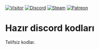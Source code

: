 [![Visitor](https://visitor-badge.laobi.icu/badge?page_id=EnesKeremAYDIN.discord.js-hazir-kodlar)](#)
[![Discord](https://discord.com/api/guilds/718831818589339701/widget.png)](https://discord.gg/wUP74GZ)
[![Steam](https://img.shields.io/badge/donate-steam-blue?logo=Steam&style=flat-square)](https://steamcommunity.com/tradeoffer/new/?partner=434566573&token=g789u6Uv)
[![Patreon](https://img.shields.io/badge/Donate-Patreon-red.svg)](https://discord.gg/wUP74GZ)

# Hazır discord kodları

Telifsiz kodlar.
